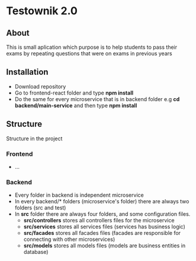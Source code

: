 # Testownik 2.0
## About
This is small aplication which purpose is to help students to pass their 
exams by repeating questions that were on exams in previous years
## Installation
* Download repository
* Go to frontend-react folder and type **npm install**
* Do the same for every microservice that is in backend folder e.g **cd backend/main-service** and then type **npm install**

## Structure
Structure in the project
### Frontend
* ...
### Backend
* Every folder in backend is independent microservice
* In every backend/* folders (microservice's folder) there are always two folders (src and test)
* In **src** folder there are always four folders, and some configuration files.
    * **src/controllers** stores all controllers files for the microservice
    * **src/services** stores all services files (services has business logic)
    * **src/facades** stores all facades files (facades are responsible for connecting with other microservices)
    * **src/models** stores all models files (models are business entities in database)

